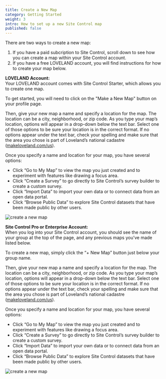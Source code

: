 ```yaml
---
title: Create a New Map
category: Getting Started
weight: 3
intro: How to set up a new Site Control map
published: false
---
```


There are two ways to create a new map:
1. If you have a paid subcription to Site Control, scroll down to see how you can create a map within your Site Control account. 
2. If you have a free LOVELAND account, you will find instructions for how to create your map below.

**LOVELAND Account:**  
Your LOVELAND account comes with Site Control Starter, which allows you to create one map. 

To get started, you will need to click on the "Make a New Map" button on your profile page.

Then, give your new map a name and specify a location for the map. The location can be a city, neighborhood, or zip code. As you type your map’s location, options will appear in a drop-down below the text bar. Select one of those options to be sure your location is in the correct format. If no options appear under the text bar, check your spelling and make sure that the area you chose is part of Loveland’s national cadastre ([makeloveland.com/us](https://makeloveland.com/us)).

Once you specify a name and location for your map, you have several options:

* Click “Go to My Map” to view the map you just created and to experiment with features like drawing a focus area.
* Click “Create a Survey” to go directly to Site Control’s survey builder to create a custom survey.
* Click “Import Data” to import your own data or to connect data from an open data portal.
* Click “Browse Public Data” to explore Site Control datasets that have been made public by other users.

![create a new map](http://g.recordit.co/NkX3lqNCnT.gif)


**Site Control Pro or Enterprise Account:**  
When you log into your Site Control account, you should see the name of your group at the top of the page, and any previous maps you’ve made listed below.

To create a new map, simply click the “+ New Map” button just below your group name.

Then, give your new map a name and specify a location for the map. The location can be a city, neighborhood, or zip code. As you type your map’s location, options will appear in a drop-down below the text bar. Select one of those options to be sure your location is in the correct format. If no options appear under the text bar, check your spelling and make sure that the area you chose is part of Loveland’s national cadastre ([makeloveland.com/us](https://makeloveland.com/us)).

Once you specify a name and location for your map, you have several options:

* Click “Go to My Map” to view the map you just created and to experiment with features like drawing a focus area.
* Click “Create a Survey” to go directly to Site Control’s survey builder to create a custom survey.
* Click “Import Data” to import your own data or to connect data from an open data portal.
* Click “Browse Public Data” to explore Site Control datasets that have been made public by other users.

![create a new map](http://g.recordit.co/NkX3lqNCnT.gif)
